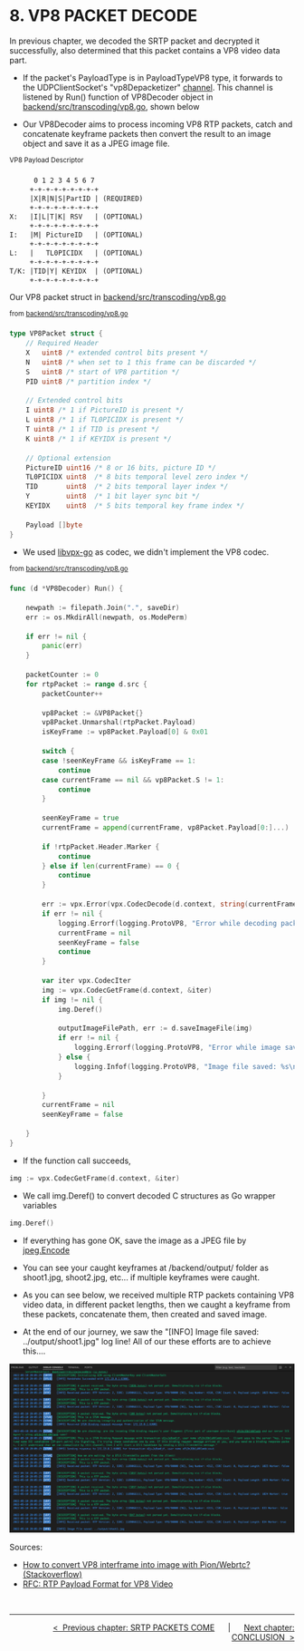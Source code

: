 # **8. VP8 PACKET DECODE**

In previous chapter, we decoded the SRTP packet and decrypted it successfully, also determined that this packet contains a VP8 video data part.

* If the packet's PayloadType is in PayloadTypeVP8 type, it forwards to the UDPClientSocket's "vp8Depacketizer" [channel](https://go.dev/tour/concurrency/2). This channel is listened by Run() function of VP8Decoder object in [backend/src/transcoding/vp8.go](../backend/src/transcoding/vp8.go), shown below

* Our VP8Decoder aims to process incoming VP8 RTP packets, catch and concatenate keyframe packets then convert the result to an image object and save it as a JPEG image file.

<sup>VP8 Payload Descriptor</sup>
```
      0 1 2 3 4 5 6 7 
     +-+-+-+-+-+-+-+-+
     |X|R|N|S|PartID | (REQUIRED)
     +-+-+-+-+-+-+-+-+
X:   |I|L|T|K| RSV   | (OPTIONAL)
     +-+-+-+-+-+-+-+-+
I:   |M| PictureID   | (OPTIONAL)
     +-+-+-+-+-+-+-+-+
L:   |   TL0PICIDX   | (OPTIONAL)
     +-+-+-+-+-+-+-+-+
T/K: |TID|Y| KEYIDX  | (OPTIONAL)
     +-+-+-+-+-+-+-+-+
```

Our VP8 packet struct in [backend/src/transcoding/vp8.go](../backend/src/transcoding/vp8.go)

<sup>from [backend/src/transcoding/vp8.go](../backend/src/transcoding/vp8.go)</sup>
```go
type VP8Packet struct {
    // Required Header
    X   uint8 /* extended control bits present */
    N   uint8 /* when set to 1 this frame can be discarded */
    S   uint8 /* start of VP8 partition */
    PID uint8 /* partition index */

    // Extended control bits
    I uint8 /* 1 if PictureID is present */
    L uint8 /* 1 if TL0PICIDX is present */
    T uint8 /* 1 if TID is present */
    K uint8 /* 1 if KEYIDX is present */

    // Optional extension
    PictureID uint16 /* 8 or 16 bits, picture ID */
    TL0PICIDX uint8  /* 8 bits temporal level zero index */
    TID       uint8  /* 2 bits temporal layer index */
    Y         uint8  /* 1 bit layer sync bit */
    KEYIDX    uint8  /* 5 bits temporal key frame index */

    Payload []byte
}
```

* We used [libvpx-go](https://github.com/xlab/libvpx-go) as codec, we didn't implement the VP8 codec.

<sup>from [backend/src/transcoding/vp8.go](../backend/src/transcoding/vp8.go)</sup>
```go
func (d *VP8Decoder) Run() {

    newpath := filepath.Join(".", saveDir)
    err := os.MkdirAll(newpath, os.ModePerm)

    if err != nil {
        panic(err)
    }

    packetCounter := 0
    for rtpPacket := range d.src {
        packetCounter++

        vp8Packet := &VP8Packet{}
        vp8Packet.Unmarshal(rtpPacket.Payload)
        isKeyFrame := vp8Packet.Payload[0] & 0x01

        switch {
        case !seenKeyFrame && isKeyFrame == 1:
            continue
        case currentFrame == nil && vp8Packet.S != 1:
            continue
        }

        seenKeyFrame = true
        currentFrame = append(currentFrame, vp8Packet.Payload[0:]...)

        if !rtpPacket.Header.Marker {
            continue
        } else if len(currentFrame) == 0 {
            continue
        }

        err := vpx.Error(vpx.CodecDecode(d.context, string(currentFrame), uint32(len(currentFrame)), nil, 0))
        if err != nil {
            logging.Errorf(logging.ProtoVP8, "Error while decoding packet: %s", err)
            currentFrame = nil
            seenKeyFrame = false
            continue
        }

        var iter vpx.CodecIter
        img := vpx.CodecGetFrame(d.context, &iter)
        if img != nil {
            img.Deref()

            outputImageFilePath, err := d.saveImageFile(img)
            if err != nil {
                logging.Errorf(logging.ProtoVP8, "Error while image saving: %s", err)
            } else {
                logging.Infof(logging.ProtoVP8, "Image file saved: %s\n", outputImageFilePath)
            }

        }
        currentFrame = nil
        seenKeyFrame = false

    }
}
```

* If the function call succeeds,
```go
img := vpx.CodecGetFrame(d.context, &iter)
```
* We call img.Deref() to convert decoded C structures as Go wrapper variables
```go
img.Deref()
```
* If everything has gone OK, save the image as a JPEG file by [jpeg.Encode](https://pkg.go.dev/image/jpeg#Encode)
* You can see your caught keyframes at /backend/output/ folder as shoot1.jpg, shoot2.jpg, etc... if multiple keyframes were caught.

* As you can see below, we received multiple RTP packets containing VP8 video data, in different packet lengths, then we caught a keyframe from these packets, concatenate them, then created and saved image.

* At the end of our journey, we saw the "[INFO] Image file saved: ../output/shoot1.jpg" log line! All of our these efforts are to achieve this....

![Image saved](images/08-01-image-saved.png)


Sources:
* [How to convert VP8 interframe into image with Pion/Webrtc? (Stackoverflow)](https://stackoverflow.com/questions/68859120/how-to-convert-vp8-interframe-into-image-with-pion-webrtc)
* [RFC: RTP Payload Format for VP8 Video](https://tools.ietf.org/id/draft-ietf-payload-vp8-05.html)

<br>

---

<div align="right">

[&lt;&nbsp;&nbsp;Previous chapter: SRTP PACKETS COME](./07-SRTP-PACKETS-COME.md)&nbsp;&nbsp;&nbsp;&nbsp;&nbsp;&nbsp;|&nbsp;&nbsp;&nbsp;&nbsp;&nbsp;&nbsp;[Next chapter: CONCLUSION&nbsp;&nbsp;&gt;](./09-CONCLUSION.md)

</div>
